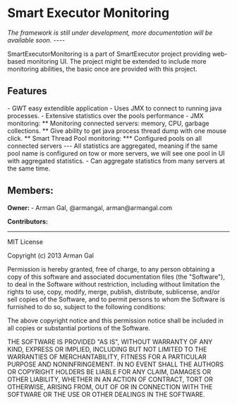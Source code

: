 <h1>Smart Executor Monitoring</h1>
<i>The framework is still under development, more documentation will be available soon.</i>
----

SmartExecutorMonitoring is a part of SmartExecutor project providing web-based monitoring UI.
The project might be extended to include more monitoring abilities, the basic once are provided with this project.

<h2 name="features">Features</h2>
- GWT easy extendible application
- Uses JMX to connect to running java processes.
- Extensive statistics over the pools performance
- JMX monitoring:
** Monitoring connected servers: memory, CPU, garbage collections.
** Give ability to get java process thread dump with one mouse click.
** Smart Thread Pool monitoring:
*** Configured pools on all connected servers
--- All statistics are aggregated, meaning if the same pool name is configured on tow or more servers, we will see one pool in UI with aggregated statistics. 
- Can aggregate statistics from many servers at the same time.
 
<h2>Members:</h2>
<b>Owner: </b>
- Arman Gal, @armangal, arman@armangal.com

<b>Contributors:</b>


----
MIT License

Copyright (c) 2013 Arman Gal

Permission is hereby granted, free of charge, to any person obtaining a copy of this software and associated documentation files (the "Software"),
to deal in the Software without restriction, including without limitation the rights to use, copy, modify, merge, publish, distribute, sublicense,
and/or sell copies of the Software, and to permit persons to whom the Software is furnished to do so, subject to the following conditions:

The above copyright notice and this permission notice shall be included in all copies or substantial portions of the Software.

THE SOFTWARE IS PROVIDED "AS IS", WITHOUT WARRANTY OF ANY KIND, EXPRESS OR IMPLIED, INCLUDING BUT NOT LIMITED TO THE WARRANTIES OF MERCHANTABILITY,
FITNESS FOR A PARTICULAR PURPOSE AND NONINFRINGEMENT. IN NO EVENT SHALL THE AUTHORS OR COPYRIGHT HOLDERS BE LIABLE FOR ANY CLAIM, DAMAGES OR OTHER LIABILITY,
WHETHER IN AN ACTION OF CONTRACT, TORT OR OTHERWISE, ARISING FROM, OUT OF OR IN CONNECTION WITH THE SOFTWARE OR THE USE OR OTHER DEALINGS IN THE SOFTWARE.
